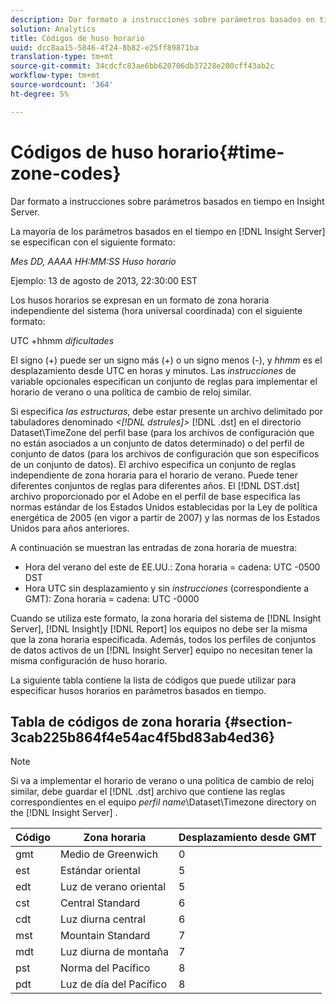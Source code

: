 ```yaml
---
description: Dar formato a instrucciones sobre parámetros basados en tiempo en Insight Server.
solution: Analytics
title: Códigos de huso horario
uuid: dcc8aa15-5846-4f24-8b82-e25ff89871ba
translation-type: tm+mt
source-git-commit: 34cdcfc83ae6bb620706db37228e200cff43ab2c
workflow-type: tm+mt
source-wordcount: '364'
ht-degree: 5%

---
```



# Códigos de huso horario{#time-zone-codes}

Dar formato a instrucciones sobre parámetros basados en tiempo en Insight Server.

La mayoría de los parámetros basados en el tiempo en [!DNL Insight Server] se especifican con el siguiente formato:

*Mes DD, AAAA HH:MM:SS Huso horario*

Ejemplo: 13 de agosto de 2013, 22:30:00 EST

Los husos horarios se expresan en un formato de zona horaria independiente del sistema (hora universal coordinada) con el siguiente formato:

UTC +hhmm *dificultades*

El signo (+) puede ser un signo más (+) o un signo menos (-), y *hhmm* es el desplazamiento desde UTC en horas y minutos. Las *instrucciones* de variable opcionales especifican un conjunto de reglas para implementar el horario de verano o una política de cambio de reloj similar.

Si especifica *las estructuras*, debe estar presente un archivo delimitado por tabuladores denominado *&lt;[!DNL dstrules]>* [!DNL .dst] en el directorio Dataset\TimeZone del perfil base (para los archivos de configuración que no están asociados a un conjunto de datos determinado) o del perfil de conjunto de datos (para los archivos de configuración que son específicos de un conjunto de datos). El archivo especifica un conjunto de reglas independiente de zona horaria para el horario de verano. Puede tener diferentes conjuntos de reglas para diferentes años. El [!DNL DST.dst] archivo proporcionado por el Adobe en el perfil de base especifica las normas estándar de los Estados Unidos establecidas por la Ley de política energética de 2005 (en vigor a partir de 2007) y las normas de los Estados Unidos para años anteriores.

A continuación se muestran las entradas de zona horaria de muestra:

* Hora del verano del este de EE.UU.: Zona horaria = cadena: UTC -0500 DST
* Hora UTC sin desplazamiento y sin *instrucciones* (correspondiente a GMT): Zona horaria = cadena: UTC -0000

Cuando se utiliza este formato, la zona horaria del sistema de [!DNL Insight Server], [!DNL Insight]y [!DNL Report] los equipos no debe ser la misma que la zona horaria especificada. Además, todos los perfiles de conjuntos de datos activos de un [!DNL Insight Server] equipo no necesitan tener la misma configuración de huso horario.

La siguiente tabla contiene la lista de códigos que puede utilizar para especificar husos horarios en parámetros basados en tiempo.

## Tabla de códigos de zona horaria {#section-3cab225b864f4e54ac4f5bd83ab4ed36}

>[!NOTE]
>
>Si va a implementar el horario de verano o una política de cambio de reloj similar, debe guardar el [!DNL .dst] archivo que contiene las reglas correspondientes en el equipo *perfil name*\Dataset\Timezone directory on the [!DNL Insight Server] .

| Código | Zona horaria | Desplazamiento desde GMT |
|---|---|---|
| gmt | Medio de Greenwich | 0 |
| est | Estándar oriental | 5 |
| edt | Luz de verano oriental | 5 |
| cst | Central Standard | 6 |
| cdt | Luz diurna central | 6 |
| mst | Mountain Standard | 7 |
| mdt | Luz diurna de montaña | 7 |
| pst | Norma del Pacífico | 8 |
| pdt | Luz de día del Pacífico | 8 |

